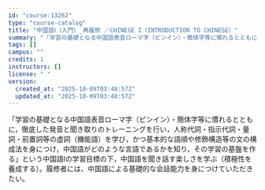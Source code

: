 ```yaml
---
id: "course:13262"
type: "course-catalog"
title: "中国語Ⅰ（入門）_再履修 ／CHINESE I（INTRODUCTION TO CHINESE）"
summary: "「学習の基礎となる中国語表音ローマ字（ピンイン）・簡体字等に慣れるとともに，徹底した発音と聞き取りのトレーニングを行い，人称代詞・指示代詞・量詞・前置詞等の虚詞（機能語）を学び，かつ基本的な語順や修飾構造等の文の構成法を身につけ，中国語がど…"
tags: []
campus: ""
credits: 1
instructors: []
license: " "
version:
  created_at: "2025-10-09T03:48:57Z"
  updated_at: "2025-10-09T03:48:57Z"
---
```


「学習の基礎となる中国語表音ローマ字（ピンイン）・簡体字等に慣れるとともに，徹底した発音と聞き取りのトレーニングを行い，人称代詞・指示代詞・量詞・前置詞等の虚詞（機能語）を学び，かつ基本的な語順や修飾構造等の文の構成法を身につけ，中国語がどのような言語であるかを知り，その学習の基盤を作る」という中国語Ⅰの学習目標の下，中国語を聞き話す楽しさを学ぶ（積極性を養成する）。履修者には、中国語による基礎的な会話能力を身につけていただきたい。
